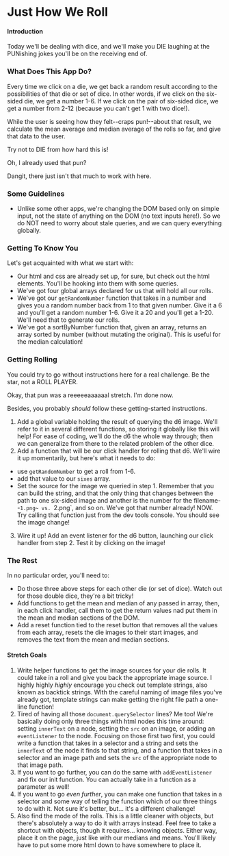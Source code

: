 # Just How We Roll

#### Introduction

Today we'll be dealing with dice, and we'll make you DIE laughing at the PUNishing jokes you'll be on the receiving end of.

### What Does This App Do?

Every time we click on a die, we get back a random result according to the possibilities of that die or set of dice. In other words, if we click on the six-sided die, we get a number 1-6. If we click on the pair of six-sided dice, we get a number from 2-12 (because you can't get 1 with two dice!).

While the user is seeing how they felt--craps pun!--about that result, we calculate the mean average and median average of the rolls so far, and give that data to the user.

Try not to DIE from how hard this is!

Oh, I already used that pun?

Dangit, there just isn't that much to work with here.


### Some Guidelines

* Unlike some other apps, we're changing the DOM based only on simple input, not the state of anything on the DOM (no text inputs here!). So we do NOT need to worry about stale queries, and we can query everything globally.


### Getting To Know You

Let's get acquainted with what we start with:

* Our html and css are already set up, for sure, but check out the html elements. You'll be hooking into them with some queries.
* We've got four global arrays declared for us that will hold all our rolls.
* We've got our `getRandomNumber` function that takes in a number and gives you a random number back from 1 to that given number. Give it a 6 and you'll get a random number 1-6. Give it a 20 and you'll get a 1-20. We'll need that to generate our rolls.
* We've got a sortByNumber function that, given an array, returns an array sorted by number (without mutating the original). This is useful for the median calculation!


### Getting Rolling

You could try to go without instructions here for a real challenge. Be the star, not a ROLL PLAYER.

Okay, that pun was a reeeeeaaaaaal stretch. I'm done now.

Besides, you probably _should_ follow these getting-started instructions.

1. Add a global variable holding the result of querying the d6 image. We'll refer to it in several different functions, so storing it globally like this will help! For ease of coding, we'll do the d6 the whole way through; then we can generalize from there to the related problem of the other dice.
2. Add a function that will be our click handler for rolling that d6. We'll wire it up momentarily, but here's what it needs to do:
  * use `getRandomNumber` to get a roll from 1-6.
  * add that value to our `sixes` array.
  * Set the source for the image we queried in step 1. Remember that you can build the string, and that the only thing that changes between the path to one six-sided image and another is the number for the filename--`1.png~ vs. `2.png`, and so on. We've got that number already!
  NOW. Try calling that function just from the dev tools console. You should see the image change!
3. Wire it up! Add an event listener for the d6 button, launching our click handler from step 2. Test it by clicking on the image!


### The Rest

In no particular order, you'll need to:

* Do those three above steps for each other die (or set of dice). Watch out for those double dice, they're a bit tricky!
* Add functions to get the mean and median of any passed in array, then, in each click handler, call them to get the return values nad put them in the mean and median sections of the DOM.
* Add a reset function tied to the reset button that removes all the values from each array, resets the die images to their start images, and removes the text from the mean and median sections.


#### Stretch Goals


1. Write helper functions to get the image sources for your die rolls. It could take in a roll and give you back the appropriate image source. I highly highly _highly_ encourage you check out template strings, also known as backtick strings. WIth the careful naming of image files you've already got, template strings can make getting the right file path a one-line function!
2. Tired of having all those `document.querySelector` lines? Me too! We're basically doing only three things with html nodes this time around: setting `innerText` on a node, setting the `src` on an image, or adding an `eventListener` to the node. Focusing on those first two first, you could write a function that takes in a selector and a string and sets the `innerText` of the node it finds to that string, and a function that takes in a selector and an image path and sets the `src` of the appropriate node to that image path.
3. If you want to go further, you can do the same with `addEventListener` and fix our init function. You can actually take in a function as a parameter as well!
4. If you want to go _even further_, you can make one function that takes in a selector and some way of telling the function which of our three things to do with it. Not sure it's better, but... it's a different challenge!
5. Also find the mode of the rolls. This is a little cleaner with objects, but there's absolutely a way to do it with arrays instead. Feel free to take a shortcut with objects, though it requires... knowing objects. Either way, place it on the page, just like with our medians and means. You'll likely have to put some more html down to have somewhere to place it.
